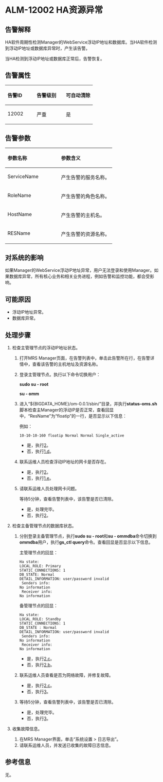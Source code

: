 # ALM-12002 HA资源异常<a name="ZH-CN_TOPIC_0174499321"></a>

## 告警解释<a name="zh-cn_topic_0093195021_zh-cn_topic_0035461325_section448827651381"></a>

HA软件周期性检测Manager的WebService浮动IP地址和数据库。当HA软件检测到浮动IP地址或数据库异常时，产生该告警。

当HA检测到浮动IP地址或数据库正常后，告警恢复。

## **告警属性**<a name="zh-cn_topic_0093195021_zh-cn_topic_0035461325_section610286913819"></a>

<a name="zh-cn_topic_0093195021_zh-cn_topic_0035461325_table41020271115518"></a>
<table><thead align="left"><tr id="zh-cn_topic_0093195021_zh-cn_topic_0035461325_row20195275115518"><th class="cellrowborder" valign="top" width="33.33333333333333%" id="mcps1.1.4.1.1"><p id="zh-cn_topic_0093195021_zh-cn_topic_0035461325_p64486337115518"><a name="zh-cn_topic_0093195021_zh-cn_topic_0035461325_p64486337115518"></a><a name="zh-cn_topic_0093195021_zh-cn_topic_0035461325_p64486337115518"></a><strong id="zh-cn_topic_0093195021_zh-cn_topic_0035461325_b18218632115518"><a name="zh-cn_topic_0093195021_zh-cn_topic_0035461325_b18218632115518"></a><a name="zh-cn_topic_0093195021_zh-cn_topic_0035461325_b18218632115518"></a>告警ID</strong></p>
</th>
<th class="cellrowborder" valign="top" width="33.33333333333333%" id="mcps1.1.4.1.2"><p id="zh-cn_topic_0093195021_zh-cn_topic_0035461325_p48371754115518"><a name="zh-cn_topic_0093195021_zh-cn_topic_0035461325_p48371754115518"></a><a name="zh-cn_topic_0093195021_zh-cn_topic_0035461325_p48371754115518"></a><strong id="zh-cn_topic_0093195021_zh-cn_topic_0035461325_b14511135115518"><a name="zh-cn_topic_0093195021_zh-cn_topic_0035461325_b14511135115518"></a><a name="zh-cn_topic_0093195021_zh-cn_topic_0035461325_b14511135115518"></a>告警级别</strong></p>
</th>
<th class="cellrowborder" valign="top" width="33.33333333333333%" id="mcps1.1.4.1.3"><p id="zh-cn_topic_0093195021_zh-cn_topic_0035461325_p57987160115518"><a name="zh-cn_topic_0093195021_zh-cn_topic_0035461325_p57987160115518"></a><a name="zh-cn_topic_0093195021_zh-cn_topic_0035461325_p57987160115518"></a><strong id="zh-cn_topic_0093195021_zh-cn_topic_0035461325_b37124549115518"><a name="zh-cn_topic_0093195021_zh-cn_topic_0035461325_b37124549115518"></a><a name="zh-cn_topic_0093195021_zh-cn_topic_0035461325_b37124549115518"></a>可自动清除</strong></p>
</th>
</tr>
</thead>
<tbody><tr id="zh-cn_topic_0093195021_zh-cn_topic_0035461325_row62885452115518"><td class="cellrowborder" valign="top" width="33.33333333333333%" headers="mcps1.1.4.1.1 "><p id="zh-cn_topic_0093195021_zh-cn_topic_0035461325_p39401635115518"><a name="zh-cn_topic_0093195021_zh-cn_topic_0035461325_p39401635115518"></a><a name="zh-cn_topic_0093195021_zh-cn_topic_0035461325_p39401635115518"></a>12002</p>
</td>
<td class="cellrowborder" valign="top" width="33.33333333333333%" headers="mcps1.1.4.1.2 "><p id="zh-cn_topic_0093195021_zh-cn_topic_0035461325_p11553158115518"><a name="zh-cn_topic_0093195021_zh-cn_topic_0035461325_p11553158115518"></a><a name="zh-cn_topic_0093195021_zh-cn_topic_0035461325_p11553158115518"></a>严重</p>
</td>
<td class="cellrowborder" valign="top" width="33.33333333333333%" headers="mcps1.1.4.1.3 "><p id="zh-cn_topic_0093195021_zh-cn_topic_0035461325_p35457693115518"><a name="zh-cn_topic_0093195021_zh-cn_topic_0035461325_p35457693115518"></a><a name="zh-cn_topic_0093195021_zh-cn_topic_0035461325_p35457693115518"></a>是</p>
</td>
</tr>
</tbody>
</table>

## 告警参数<a name="zh-cn_topic_0093195021_zh-cn_topic_0035461325_section4392026713828"></a>

<a name="zh-cn_topic_0093195021_zh-cn_topic_0035461325_table25861131115518"></a>
<table><thead align="left"><tr id="zh-cn_topic_0093195021_zh-cn_topic_0035461325_row42913945115518"><th class="cellrowborder" valign="top" width="50%" id="mcps1.1.3.1.1"><p id="zh-cn_topic_0093195021_zh-cn_topic_0035461325_p29893129115518"><a name="zh-cn_topic_0093195021_zh-cn_topic_0035461325_p29893129115518"></a><a name="zh-cn_topic_0093195021_zh-cn_topic_0035461325_p29893129115518"></a><strong id="zh-cn_topic_0093195021_zh-cn_topic_0035461325_b60298881115518"><a name="zh-cn_topic_0093195021_zh-cn_topic_0035461325_b60298881115518"></a><a name="zh-cn_topic_0093195021_zh-cn_topic_0035461325_b60298881115518"></a>参数名称</strong></p>
</th>
<th class="cellrowborder" valign="top" width="50%" id="mcps1.1.3.1.2"><p id="zh-cn_topic_0093195021_zh-cn_topic_0035461325_p18815149115518"><a name="zh-cn_topic_0093195021_zh-cn_topic_0035461325_p18815149115518"></a><a name="zh-cn_topic_0093195021_zh-cn_topic_0035461325_p18815149115518"></a><strong id="zh-cn_topic_0093195021_zh-cn_topic_0035461325_b62040571115518"><a name="zh-cn_topic_0093195021_zh-cn_topic_0035461325_b62040571115518"></a><a name="zh-cn_topic_0093195021_zh-cn_topic_0035461325_b62040571115518"></a>参数含义</strong></p>
</th>
</tr>
</thead>
<tbody><tr id="zh-cn_topic_0093195021_zh-cn_topic_0035461325_row57825289115518"><td class="cellrowborder" valign="top" width="50%" headers="mcps1.1.3.1.1 "><p id="zh-cn_topic_0093195021_zh-cn_topic_0035461325_p41738492115518"><a name="zh-cn_topic_0093195021_zh-cn_topic_0035461325_p41738492115518"></a><a name="zh-cn_topic_0093195021_zh-cn_topic_0035461325_p41738492115518"></a>ServiceName</p>
</td>
<td class="cellrowborder" valign="top" width="50%" headers="mcps1.1.3.1.2 "><p id="zh-cn_topic_0093195021_zh-cn_topic_0035461325_p67058542115518"><a name="zh-cn_topic_0093195021_zh-cn_topic_0035461325_p67058542115518"></a><a name="zh-cn_topic_0093195021_zh-cn_topic_0035461325_p67058542115518"></a>产生告警的服务名称。</p>
</td>
</tr>
<tr id="zh-cn_topic_0093195021_zh-cn_topic_0035461325_row61020013115518"><td class="cellrowborder" valign="top" width="50%" headers="mcps1.1.3.1.1 "><p id="zh-cn_topic_0093195021_zh-cn_topic_0035461325_p40821002115518"><a name="zh-cn_topic_0093195021_zh-cn_topic_0035461325_p40821002115518"></a><a name="zh-cn_topic_0093195021_zh-cn_topic_0035461325_p40821002115518"></a>RoleName</p>
</td>
<td class="cellrowborder" valign="top" width="50%" headers="mcps1.1.3.1.2 "><p id="zh-cn_topic_0093195021_zh-cn_topic_0035461325_p55863226115518"><a name="zh-cn_topic_0093195021_zh-cn_topic_0035461325_p55863226115518"></a><a name="zh-cn_topic_0093195021_zh-cn_topic_0035461325_p55863226115518"></a>产生告警的角色名称。</p>
</td>
</tr>
<tr id="zh-cn_topic_0093195021_zh-cn_topic_0035461325_row48564051115518"><td class="cellrowborder" valign="top" width="50%" headers="mcps1.1.3.1.1 "><p id="zh-cn_topic_0093195021_zh-cn_topic_0035461325_p7869652115518"><a name="zh-cn_topic_0093195021_zh-cn_topic_0035461325_p7869652115518"></a><a name="zh-cn_topic_0093195021_zh-cn_topic_0035461325_p7869652115518"></a>HostName</p>
</td>
<td class="cellrowborder" valign="top" width="50%" headers="mcps1.1.3.1.2 "><p id="zh-cn_topic_0093195021_zh-cn_topic_0035461325_p60772316115518"><a name="zh-cn_topic_0093195021_zh-cn_topic_0035461325_p60772316115518"></a><a name="zh-cn_topic_0093195021_zh-cn_topic_0035461325_p60772316115518"></a>产生告警的主机名。</p>
</td>
</tr>
<tr id="zh-cn_topic_0093195021_zh-cn_topic_0035461325_row38584145115518"><td class="cellrowborder" valign="top" width="50%" headers="mcps1.1.3.1.1 "><p id="zh-cn_topic_0093195021_zh-cn_topic_0035461325_p55160031115518"><a name="zh-cn_topic_0093195021_zh-cn_topic_0035461325_p55160031115518"></a><a name="zh-cn_topic_0093195021_zh-cn_topic_0035461325_p55160031115518"></a>RESName</p>
</td>
<td class="cellrowborder" valign="top" width="50%" headers="mcps1.1.3.1.2 "><p id="zh-cn_topic_0093195021_zh-cn_topic_0035461325_p9951817115518"><a name="zh-cn_topic_0093195021_zh-cn_topic_0035461325_p9951817115518"></a><a name="zh-cn_topic_0093195021_zh-cn_topic_0035461325_p9951817115518"></a>产生告警的资源名称。</p>
</td>
</tr>
</tbody>
</table>

## 对系统的影响<a name="zh-cn_topic_0093195021_zh-cn_topic_0035461325_section4853205713841"></a>

如果Manager的WebService浮动IP地址异常，用户无法登录和使用Manager。如果数据库异常，所有核心业务和相关业务进程，例如告警和监控功能，都会受影响。

## 可能原因<a name="zh-cn_topic_0093195021_zh-cn_topic_0035461325_section2646833913851"></a>

-   浮动IP地址异常。
-   数据库异常。

## 处理步骤<a name="zh-cn_topic_0093195021_zh-cn_topic_0035461325_section24350321397"></a>

1.  检查主管理节点的浮动IP地址状态。
    1.  打开MRS Manager页面，在告警列表中，单击此告警所在行，在告警详情中，查看该告警的主机地址及资源名称。
    2.  登录主管理节点。执行以下命令切换用户：

        **sudo su - root**

        **su - omm**

    3.  进入“$\{BIGDATA\_HOME\}/om-0.0.1/sbin/”目录，并执行**status-oms.sh**脚本检查主Manager的浮动IP是否正常，查看回显中，“ResName”为“floatip”的一行，是否显示以下信息：

        例如：

        ```
        10-10-10-160 floatip Normal Normal Single_active
        ```

        -   是，执行[2](#zh-cn_topic_0093195021_zh-cn_topic_0035461325_li50663096131636)。
        -   否，执行[1.d](#zh-cn_topic_0093195021_zh-cn_topic_0035461325_li41799423131631)。

    4.  <a name="zh-cn_topic_0093195021_zh-cn_topic_0035461325_li41799423131631"></a>联系运维人员检查浮动IP地址的网卡是否存在。
        -   是，执行[2](#zh-cn_topic_0093195021_zh-cn_topic_0035461325_li50663096131636)。
        -   否，执行[1.e](#zh-cn_topic_0093195021_zh-cn_topic_0035461325_li6978622131725)。

    5.  <a name="zh-cn_topic_0093195021_zh-cn_topic_0035461325_li6978622131725"></a>请联系运维人员处理网卡问题。

        等待5分钟，查看告警列表中，该告警是否已清除。

        -   是，处理完毕。
        -   否，执行[2](#zh-cn_topic_0093195021_zh-cn_topic_0035461325_li50663096131636)。

2.  <a name="zh-cn_topic_0093195021_zh-cn_topic_0035461325_li50663096131636"></a>检查主备管理节点的数据库状态。
    1.  分别登录主备管理节点，执行**sudo su - root**和**su - ommdba**命令切换到**ommdba**用户，执行**gs\_ctl query**命令。查看回显是否显示以下信息。

        主管理节点的回显：

        ```
        Ha state:
        LOCAL_ROLE: Primary
        STATIC_CONNECTIONS: 1
        DB_STATE: Normal
        DETAIL_INFORMATION: user/password invalid
         Senders info:
        No information
         Receiver info:
        No information
        ```

        备管理节点的回显：

        ```
        Ha state:
        LOCAL_ROLE: Standby
        STATIC_CONNECTIONS: 1
        DB_STATE : Normal
        DETAIL_INFORMATION: user/password invalid
         Senders info:
        No information
         Receiver info:
        No information
        ```

        -   是，执行[2.c](#zh-cn_topic_0093195021_zh-cn_topic_0035461325_li55696398142240)。
        -   否，执行[2.b](#zh-cn_topic_0093195021_zh-cn_topic_0035461325_li40232703142216)。

    1.  <a name="zh-cn_topic_0093195021_zh-cn_topic_0035461325_li40232703142216"></a>联系运维人员查看是否为网络故障，并修复故障。
        -   是，执行[2.c](#zh-cn_topic_0093195021_zh-cn_topic_0035461325_li55696398142240)。
        -   否，执行[3](#zh-cn_topic_0093195021_zh-cn_topic_0035461325_li572522141314)。

    1.  <a name="zh-cn_topic_0093195021_zh-cn_topic_0035461325_li55696398142240"></a>等待5分钟，查看告警列表中，该告警是否已清除。
        -   是，处理完毕。
        -   否，执行[3](#zh-cn_topic_0093195021_zh-cn_topic_0035461325_li572522141314)。

3.  <a name="zh-cn_topic_0093195021_zh-cn_topic_0035461325_li572522141314"></a>收集故障信息。
    1.  在MRS Manager界面，单击“系统设置 \> 日志导出”。
    2.  请联系运维人员，并发送已收集的故障日志信息。


## 参考信息<a name="zh-cn_topic_0093195021_zh-cn_topic_0035461325_section27750880144445"></a>

无。

